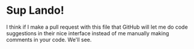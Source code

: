 # Sup Lando!

I think if I make a pull request with this file that GitHub will let me do code suggestions in their nice interface instead of me manually making comments in your code. We'll see.

